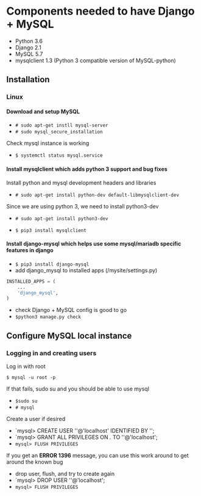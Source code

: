 # Components needed to have Django + MySQL

* Python 3.6
* Django 2.1
* MySQL 5.7
* mysqlclient 1.3 (Python 3 compatible version of MySQL-python)

## Installation

### Linux

#### Download and setup MySQL

* `# sudo apt-get instll mysql-server`
* `# sudo mysql_secure_installation`

Check mysql instance is working

* `$ systemctl status mysql.service`

#### Install mysqlclient which adds python 3 support and bug fixes

Install python and mysql development headers and libraries

* `# sudo apt-get install python-dev default-libmysqlclient-dev`

Since we are using python 3, we need to install python3-dev

* `# sudo apt-get install python3-dev`

* `$ pip3 install mysqlclient`

#### Install django-mysql which helps use some mysql/mariadb specific features in django

* `$ pip3 install django-mysql`
* add django_mysql to installed apps (/mysite/settings.py)

```python
INSTALLED_APPS = (
    ...
    'django_mysql',
)
```
* check Django + MySQL config is good to go
 * `$python3 manage.py check`

## Configure MySQL local instance

### Logging in and creating users

Log in with root

`$ mysql -u root -p`

If that fails, sudo su and you should be able to use mysql

* `$sudo su`
* `# mysql`

Create a user if desired

* `mysql> CREATE USER '<name>'@'localhost' IDENTIFIED BY '<passwd>';
* `mysql> GRANT ALL PRIVILEGES ON *.* TO '<name>'@'localhost';
* `mysql> FLUSH PRIVILEGES`

If you get an **ERROR 1396** message, you can use this work around to get around the known bug

* drop user, flush, and try to create again
 * `mysql> DROP USER '<name>'@'localhost';
 * `mysql> FLUSH PRIVILEGES`
